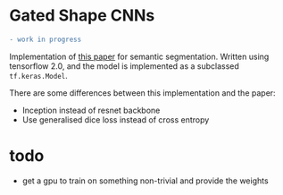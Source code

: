 # Gated Shape CNNs
```diff
- work in progress
```
Implementation of [this paper](https://arxiv.org/abs/1907.05740) for semantic segmentation. Written using tensorflow 2.0, and the model is implemented as a subclassed `tf.keras.Model`. 

There are some differences between this implementation and the paper: 
- Inception instead of resnet backbone
- Use generalised dice loss instead of cross entropy

# todo
- get a gpu to train on something non-trivial and provide the weights
